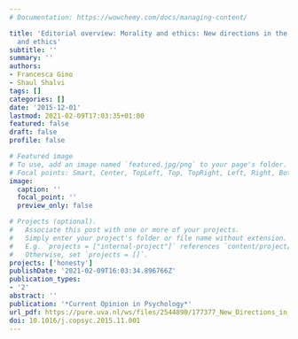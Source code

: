```yaml
---
# Documentation: https://wowchemy.com/docs/managing-content/

title: 'Editorial overview: Morality and ethics: New directions in the study of morality
  and ethics'
subtitle: ''
summary: ''
authors:
- Francesca Gino
- Shaul Shalvi
tags: []
categories: []
date: '2015-12-01'
lastmod: 2021-02-09T17:03:35+01:00
featured: false
draft: false
profile: false

# Featured image
# To use, add an image named `featured.jpg/png` to your page's folder.
# Focal points: Smart, Center, TopLeft, Top, TopRight, Left, Right, BottomLeft, Bottom, BottomRight.
image:
  caption: ''
  focal_point: ''
  preview_only: false

# Projects (optional).
#   Associate this post with one or more of your projects.
#   Simply enter your project's folder or file name without extension.
#   E.g. `projects = ["internal-project"]` references `content/project/deep-learning/index.md`.
#   Otherwise, set `projects = []`.
projects: ['honesty']
publishDate: '2021-02-09T16:03:34.896766Z'
publication_types:
- '2'
abstract: ''
publication: '*Current Opinion in Psychology*'
url_pdf: https://pure.uva.nl/ws/files/2544890/177377_New_Directions_in_the_Study_of_Morality_and_Ethics.pdf
doi: 10.1016/j.copsyc.2015.11.001
---
```

